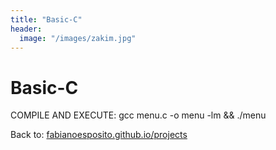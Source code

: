 ```yaml
---
title: "Basic-C"
header:
  image: "/images/zakim.jpg"
---
```

# Basic-C
COMPILE AND EXECUTE: gcc menu.c -o menu -lm && ./menu

Back to: [fabianoesposito.github.io/projects](https://fabianoesposito.github.io/projects/)